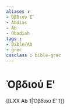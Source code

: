 ```yaml
---
aliases : 
- Ὀβδιού Εʹ
- Abdias
- Ab
- Obadiah
tags : 
- Bible/Ab
- grec
cssclass : bible-grec
---
```


# Ὀβδιού Εʹ

[[LXX Ab 1|Ὀβδιού Εʹ 1]]
